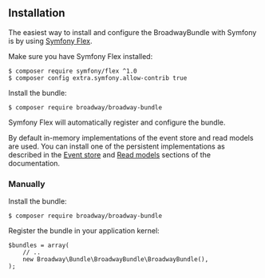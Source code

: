 ## Installation

The easiest way to install and configure the BroadwayBundle with Symfony is by using
[Symfony Flex](https://github.com/symfony/flex).

Make sure you have Symfony Flex installed:

```
$ composer require symfony/flex ^1.0
$ composer config extra.symfony.allow-contrib true
```

Install the bundle:

```
$ composer require broadway/broadway-bundle
```

Symfony Flex will automatically register and configure the bundle.

By default in-memory implementations of the event store and read models are used.
You can install one of the persistent implementations as described in the
[Event store](https://broadway.github.io/broadway-bundle/event_store.md) and [Read models](https://broadway.github.io/broadway-bundle/read_model.md) sections of the documentation.

### Manually

Install the bundle:

```
$ composer require broadway/broadway-bundle
```

Register the bundle in your application kernel:

```
$bundles = array(
    // ..
    new Broadway\Bundle\BroadwayBundle\BroadwayBundle(),
);

```
